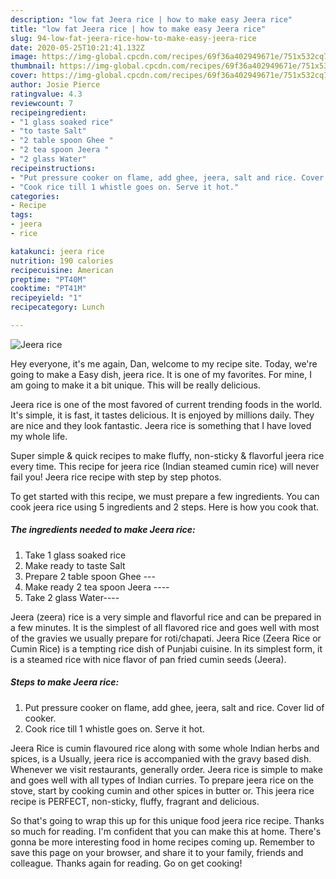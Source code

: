 ```yaml
---
description: "low fat Jeera rice | how to make easy Jeera rice"
title: "low fat Jeera rice | how to make easy Jeera rice"
slug: 94-low-fat-jeera-rice-how-to-make-easy-jeera-rice
date: 2020-05-25T10:21:41.132Z
image: https://img-global.cpcdn.com/recipes/69f36a402949671e/751x532cq70/jeera-rice-recipe-main-photo.jpg
thumbnail: https://img-global.cpcdn.com/recipes/69f36a402949671e/751x532cq70/jeera-rice-recipe-main-photo.jpg
cover: https://img-global.cpcdn.com/recipes/69f36a402949671e/751x532cq70/jeera-rice-recipe-main-photo.jpg
author: Josie Pierce
ratingvalue: 4.3
reviewcount: 7
recipeingredient:
- "1 glass soaked rice"
- "to taste Salt"
- "2 table spoon Ghee "
- "2 tea spoon Jeera "
- "2 glass Water"
recipeinstructions:
- "Put pressure cooker on flame, add ghee, jeera, salt and rice. Cover lid of cooker."
- "Cook rice till 1 whistle goes on. Serve it hot."
categories:
- Recipe
tags:
- jeera
- rice

katakunci: jeera rice 
nutrition: 190 calories
recipecuisine: American
preptime: "PT40M"
cooktime: "PT41M"
recipeyield: "1"
recipecategory: Lunch

---
```



![Jeera rice](https://img-global.cpcdn.com/recipes/69f36a402949671e/751x532cq70/jeera-rice-recipe-main-photo.jpg)

Hey everyone, it's me again, Dan, welcome to my recipe site. Today, we're going to make a Easy dish, jeera rice. It is one of my favorites. For mine, I am going to make it a bit unique. This will be really delicious.

Jeera rice is one of the most favored of current trending foods in the world. It's simple, it is fast, it tastes delicious. It is enjoyed by millions daily. They are nice and they look fantastic. Jeera rice is something that I have loved my whole life.

Super simple &amp; quick recipes to make fluffy, non-sticky &amp; flavorful jeera rice every time. This recipe for jeera rice (Indian steamed cumin rice) will never fail you! Jeera rice recipe with step by step photos.


To get started with this recipe, we must prepare a few ingredients. You can cook jeera rice using 5 ingredients and 2 steps. Here is how you cook that.

<!--inarticleads1-->

##### The ingredients needed to make Jeera rice:

1. Take 1 glass soaked rice
1. Make ready to taste Salt
1. Prepare 2 table spoon Ghee ---
1. Make ready 2 tea spoon Jeera ----
1. Take 2 glass Water----


Jeera (zeera) rice is a very simple and flavorful rice and can be prepared in a few minutes. It is the simplest of all flavored rice and goes well with most of the gravies we usually prepare for roti/chapati. Jeera Rice (Zeera Rice or Cumin Rice) is a tempting rice dish of Punjabi cuisine. In its simplest form, it is a steamed rice with nice flavor of pan fried cumin seeds (Jeera). 

<!--inarticleads2-->

##### Steps to make Jeera rice:

1. Put pressure cooker on flame, add ghee, jeera, salt and rice. Cover lid of cooker.
1. Cook rice till 1 whistle goes on. Serve it hot.


Jeera Rice is cumin flavoured rice along with some whole Indian herbs and spices, is a Usually, jeera rice is accompanied with the gravy based dish. Whenever we visit restaurants, generally order. Jeera rice is simple to make and goes well with all types of Indian curries. To prepare jeera rice on the stove, start by cooking cumin and other spices in butter or. This jeera rice recipe is PERFECT, non-sticky, fluffy, fragrant and delicious. 

So that's going to wrap this up for this unique food jeera rice recipe. Thanks so much for reading. I'm confident that you can make this at home. There's gonna be more interesting food in home recipes coming up. Remember to save this page on your browser, and share it to your family, friends and colleague. Thanks again for reading. Go on get cooking!
